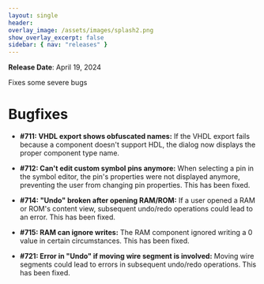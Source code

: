 ```yaml
---
layout: single
header:
overlay_image: /assets/images/splash2.png
show_overlay_excerpt: false
sidebar: { nav: "releases" }
---
```


**Release Date**: April 19, 2024

Fixes some severe bugs


# Bugfixes

* **#711: VHDL export shows obfuscated names:** If the VHDL export fails because a component doesn't support HDL, the dialog now displays the proper component type name.

* **#712: Can't edit custom symbol pins anymore:** When selecting a pin in the symbol editor, the pin's properties were not displayed anymore, preventing the user from changing pin properties. This has been fixed.

* **#714: "Undo" broken after opening RAM/ROM:** If a user opened a RAM or ROM's content view, subsequent undo/redo operations could lead to an error. This has been fixed.

* **#715: RAM can ignore writes:** The RAM component ignored writing a 0 value in certain circumstances. This has been fixed.

* **#721: Error in "Undo" if moving wire segment is involved:** Moving wire segments could lead to errors in subsequent undo/redo operations. This has been fixed.
